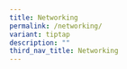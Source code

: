```yaml
---
title: Networking
permalink: /networking/
variant: tiptap
description: ""
third_nav_title: Networking
---
```


